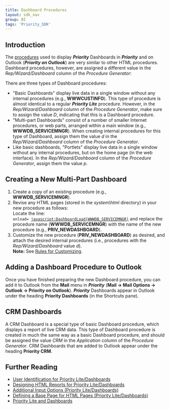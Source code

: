 ```yaml
---
title: Dashboard Procedures
layout: sdk_nav
group: BI
tags: 'Priority_SDK'
---
```


## Introduction

The [procedures](Procedures ) used to display
***Priority*** Dashboards in ***Priority*** and on Outlook (***Priority on
Outlook***) are very similar to other HTML procedures. Dashboard
procedures, however, are assigned a different value in the
*Rep/Wizard/Dashboard* column of the *Procedure Generator*:

There are three types of Dashboard procedures:

-   \"Basic Dashboards\" display live data in a single window without
    any internal procedures (e.g., **WWWCUSTINFO**). This type of
    procedure is almost identical to a regular ***Priority Lite***
    procedure. However, in the *Rep/Wizard/Dashboard* column of the
    *Procedure Generator*, make sure to assign the value *D*, indicating
    that this is a Dashboard procedure.
-   \"Multi-part Dashboards\" consist of a number of smaller Internet
    procedures, or web parts, arranged within a main window (e.g.,
    **WWWDB_SERVICEMNGR**). When creating internal procedures for this
    type of Dashboard, assign them the value *d* in the
    *Rep/Wizard/Dashboard* column of the *Procedure Generator*.
-   Like basic dashboards, \"Portlets\" display live data in a single
    window without any internal procedures, but on the home page (in the
    web interface). In the *Rep/Wizard/Dashboard* column of the
    *Procedure Generator*, assign them the value *p*.

## Creating a New Multi-Part Dashboard 

1.  Create a copy of an existing procedure (e.g.,
    **WWWDB_SERVICEMNGR**).
2.  Revise any HTML pages (stored in the *system\\html* directory) in
    your new procedure as follows:\
    Locate the line:\
    <code>onload= <javascript:DashboardLoad(WWWDB_SERVICEMNGR)></code>
    and replace the procedure name (**WWWDB_SERVICEMNGR**) with the name
    of the new procedure (e.g., **PRIV_NEWDASHBOARD**).
3.  Customize the new procedure (**PRIV_NEWDASHBOARD**) as desired, and
    attach the desired internal procedures (i.e., procedures with the
    *Rep/Wizard/Dashboard* value *d*).\
    **Note:** See [Rules for Customizing](Customization-Rules#Procedures ).

## Adding a Dashboard Procedure to Outlook 

Once you have finished preparing the new Dashboard procedure, you can
add it to Outlook from the **Mail** menu in ***Priority*** (**Mail →
Mail Options → Outlook → Priority on Outlook**). ***Priority***
Dashboards appear in Outlook under the heading **Priority Dashboards**
 (in the Shortcuts pane).

## CRM Dashboards 

A CRM Dashboard is a special type of basic Dashboard procedure, which
displays a report of live CRM data. This type of Dashboard procedure is
created in much the same way as a basic Dashboard procedure, and should
be assigned the value *CRM* in the *Application* column of the
*Procedure Generator*. CRM Dashboards that are added to Outlook appear
under the heading **Priority CRM**.

## Further Reading 

-   [User Identification for Priority
    Lite/Dashboards](User-Identification-for-Priority-Lite/Dashboards )
-   [Designing HTML Reports for Priority
    Lite/Dashboards](Designing-HTML-Reports-for-Priority-Lite/Dashboards )
-   [Additional Input Options (Priority
    Lite/Dashboards)](Additional-Input-Options-(Priority-Lite/Dashboards) )
-   [Defining a Base Page for HTML Pages (Priority
    Lite/Dashboards)](Defining-a-Base-Page-for-HTML-Pages-(Priority-Lite/Dashboards) )
-   [Priority Lite and
    Dashboards](Priority-Lite-and-Dashboards )
